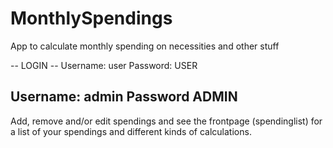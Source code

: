 # MonthlySpendings
App to calculate monthly spending on necessities and other stuff

-- LOGIN -- 
Username: user
Password: USER

Username: admin
Password ADMIN
--------------

Add, remove and/or edit spendings and see the frontpage (spendinglist) for a list of your spendings and different kinds of calculations.
